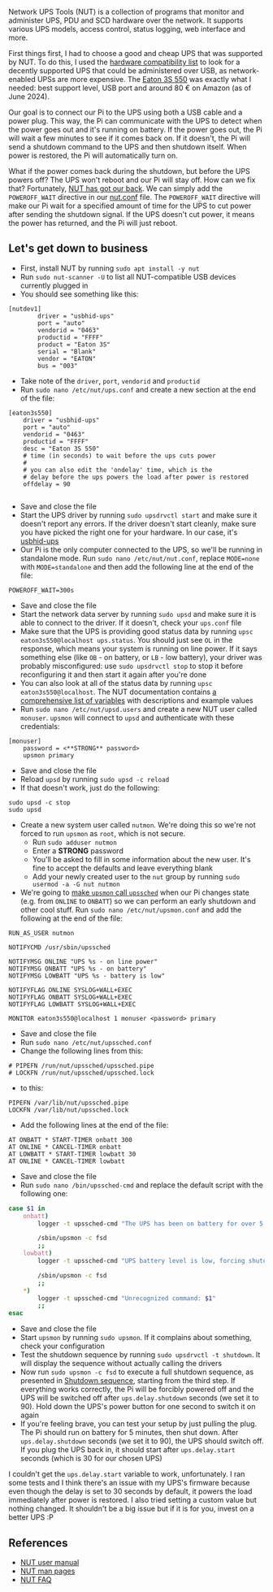 Network UPS Tools (NUT) is a collection of programs that monitor and administer UPS, PDU and SCD hardware over the network. It supports various UPS models, access control, status logging, web interface and more.

First things first, I had to choose a good and cheap UPS that was supported by NUT. To do this, I used the [hardware compatibility list](https://networkupstools.org/stable-hcl.html) to look for a decently supported UPS that could be administered over USB, as network-enabled UPSs are more expensive.
The [Eaton 3S 550](https://networkupstools.org/ddl/Eaton/3S_550.html) was exactly what I needed: best support level, USB port and around 80 € on Amazon (as of June 2024).

Our goal is to connect our Pi to the UPS using both a USB cable and a power plug. This way, the Pi can communicate with the UPS to detect when the power goes out and it's running on battery. If the power goes out, the Pi will wait a few minutes to see if it comes back on. If it doesn't, the Pi will send a shutdown command to the UPS and then shutdown itself. When power is restored, the Pi will automatically turn on.

What if the power comes back during the shutdown, but before the UPS powers off? The UPS won't reboot and our Pi will stay off. How can we fix that?
Fortunately, [NUT has got our back](https://networkupstools.org/docs/FAQ.html#_i_8217_m_facing_a_power_race). We can simply add the `POWEROFF_WAIT` directive in our [nut.conf](https://networkupstools.org/docs/man/nut.conf.html) file. The `POWEROFF_WAIT` directive will make our Pi wait for a specified amount of time for the UPS to cut power after sending the shutdown signal. If the UPS doesn't cut power, it means the power has returned, and the Pi will just reboot.

## Let's get down to business
- First, install NUT by running `sudo apt install -y nut`
- Run `sudo nut-scanner -U` to list all NUT-compatible USB devices currently plugged in
- You should see something like this:
```
[nutdev1]
        driver = "usbhid-ups"
        port = "auto"
        vendorid = "0463"
        productid = "FFFF"
        product = "Eaton 3S"
        serial = "Blank"
        vendor = "EATON"
        bus = "003"
```
- Take note of the `driver`, `port`, `vendorid` and `productid`
- Run `sudo nano /etc/nut/ups.conf` and create a new section at the end of the file:
```
[eaton3s550]
    driver = "usbhid-ups"
    port = "auto"
    vendorid = "0463"
    productid = "FFFF"
    desc = "Eaton 3S 550"
    # time (in seconds) to wait before the ups cuts power
    #
    # you can also edit the 'ondelay' time, which is the
    # delay before the ups powers the load after power is restored
    offdelay = 90
    
```
- Save and close the file
- Start the UPS driver by running `sudo upsdrvctl start` and make sure it doesn't report any errors. If the driver doesn't start cleanly, make sure you have picked the right one for your hardware. In our case, it's [usbhid-ups](https://networkupstools.org/docs/man/usbhid-ups.html)
- Our Pi is the only computer connected to the UPS, so we'll be running in standalone mode. Run `sudo nano /etc/nut/nut.conf`, replace `MODE=none` with `MODE=standalone` and then add the following line at the end of the file:
```
POWEROFF_WAIT=300s
```
- Save and close the file
- Start the network data server by running `sudo upsd` and make sure it is able to connect to the driver. If it doesn't, check your `ups.conf` file
- Make sure that the UPS is providing good status data by running `upsc eaton3s550@localhost ups.status`. You should just see `OL` in the response, which means your system is running on line power. If it says something else (like `OB` - on battery, or `LB` - low battery), your driver was probably misconfigured: use `sudo upsdrvctl stop` to stop it before reconfiguring it and then start it again after you're done
- You can also look at all of the status data by running `upsc eaton3s550@localhost`. The NUT documentation contains [a comprehensive list of variables](https://networkupstools.org/docs/developer-guide.chunked/apas02.html) with descriptions and example values
- Run `sudo nano /etc/nut/upsd.users` and create a new NUT user called `monuser`. `upsmon` will connect to `upsd` and authenticate with these credentials:
```
[monuser]
    password = <**STRONG** password>
    upsmon primary
```
- Save and close the file
- Reload `upsd` by running `sudo upsd -c reload`
- If that doesn't work, just do the following:
```
sudo upsd -c stop
sudo upsd
```
- Create a new system user called `nutmon`. We're doing this so we're not forced to run `upsmon` as `root`, which is not secure.
    - Run `sudo adduser nutmon`
    - Enter a **STRONG** password
    - You'll be asked to fill in some information about the new user. It's fine to accept the defaults and leave everything blank
    - Add your newly created user to the `nut` group by running `sudo usermod -a -G nut nutmon`
- We're going to [make `upsmon` call `upssched`](https://networkupstools.org/docs/user-manual.chunked/Advanced_usage_scheduling_notes.html#_the_advanced_approach_using_upssched) when our Pi changes state (e.g. from `ONLINE` to `ONBATT`) so we can perform an early shutdown and other cool stuff. Run `sudo nano /etc/nut/upsmon.conf` and add the following at the end of the file:
```
RUN_AS_USER nutmon

NOTIFYCMD /usr/sbin/upssched

NOTIFYMSG ONLINE "UPS %s - on line power"
NOTIFYMSG ONBATT "UPS %s - on battery"
NOTIFYMSG LOWBATT "UPS %s - battery is low"

NOTIFYFLAG ONLINE SYSLOG+WALL+EXEC
NOTIFYFLAG ONBATT SYSLOG+WALL+EXEC
NOTIFYFLAG LOWBATT SYSLOG+WALL+EXEC

MONITOR eaton3s550@localhost 1 monuser <password> primary
```
- Save and close the file
- Run `sudo nano /etc/nut/upssched.conf`
- Change the following lines from this:
```
# PIPEFN /run/nut/upssched/upssched.pipe
# LOCKFN /run/nut/upssched/upssched.lock
```
- to this:
```
PIPEFN /var/lib/nut/upssched.pipe
LOCKFN /var/lib/nut/upssched.lock
```
- Add the following lines at the end of the file:
```
AT ONBATT * START-TIMER onbatt 300
AT ONLINE * CANCEL-TIMER onbatt
AT LOWBATT * START-TIMER lowbatt 30
AT ONLINE * CANCEL-TIMER lowbatt
```
- Save and close the file
- Run `sudo nano /bin/upssched-cmd` and replace the default script with the following one:
```sh
case $1 in
    onbatt)
        logger -t upssched-cmd "The UPS has been on battery for over 5 minutes, forcing shutdown"

        /sbin/upsmon -c fsd
        ;;
    lowbatt)
        logger -t upssched-cmd "UPS battery level is low, forcing shutdown"

        /sbin/upsmon -c fsd
        ;;
    *)
        logger -t upssched-cmd "Unrecognized command: $1"
        ;;
esac
```
- Save and close the file
- Start `upsmon` by running `sudo upsmon`. If it complains about something, check your configuration
- Test the shutdown sequence by running `sudo upsdrvctl -t shutdown`. It will display the sequence without actually calling the drivers
- Now run `sudo upsmon -c fsd` to execute a full shutdown sequence, as presented in [Shutdown sequence](https://networkupstools.org/docs/user-manual.chunked/Configuration_notes.html#Shutdown_design), starting from the third step. If everything works correctly, the Pi will be forcibly powered off and the UPS will be switched off after `ups.delay.shutdown` seconds (we set it to 90). Hold down the UPS's power button for one second to switch it on again
- If you're feeling brave, you can test your setup by just pulling the plug. The Pi should run on battery for 5 minutes, then shut down. After `ups.delay.shutdown` seconds (we set it to 90), the UPS should switch off. If you plug the UPS back in, it should start after `ups.delay.start` seconds (which is 30 for our chosen UPS)

I couldn't get the `ups.delay.start` variable to work, unfortunately. I ran some tests and I think there's an issue with my UPS's firmware because even though the delay is set to 30 seconds by default, it powers the load immediately after power is restored. I also tried setting a custom value but nothing changed. It shouldn't be a big issue but if it is for you, invest on a better UPS :P

## References
- [NUT user manual](https://networkupstools.org/docs/user-manual.chunked/index.html)
- [NUT man pages](https://networkupstools.org/docs/man/index.html#User_man)
- [NUT FAQ](https://networkupstools.org/docs/FAQ.html)